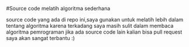#Source code melatih algoritma sederhana
  
source code yang ada di repo ini,saya gunakan untuk melatih lebih dalam tentang algoritma
karena terkadang saya masih sulit dalam membaca algoritma pemrograman
jika ada source code lain kalian bisa pull request saya akan sangat terbantu :)

